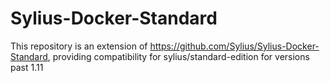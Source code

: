 # Sylius-Docker-Standard

This repository is an extension of https://github.com/Sylius/Sylius-Docker-Standard, providing compatibility for sylius/standard-edition for versions past 1.11
